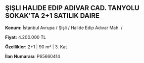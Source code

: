 ## ŞIŞLI HALIDE EDIP ADIVAR CAD. TANYOLU SOKAK'TA 2+1 SATILIK DAIRE

**Konum:** İstanbul Avrupa / Şişli / Halide Edip Adıvar Mah. /

**Fiyat:** 4.200.000 TL

**Özellikler:** 2+1 | 90 m² | 3. Kat

**İlan Numarası:** P65660414
